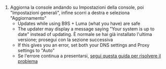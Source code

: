 1. Aggiorna la console andando su Impostazioni della console, poi "Impostazioni generali", infine scorri a destra e seleziona "Aggiornamento"
   - Updates while using B9S + Luma (what you have) are safe
   - The updater may display a message saying "Your system is up to date" instead of updating. È normale se hai già installato l'ultima versione; prosegui con la sezione successiva
   - If this gives you an error, set both your DNS settings and Proxy settings to "Auto"
   - Se l'errore continua a presentarsi, [segui questa guida per risolvere il problema](troubleshooting#finalizing-setup)
